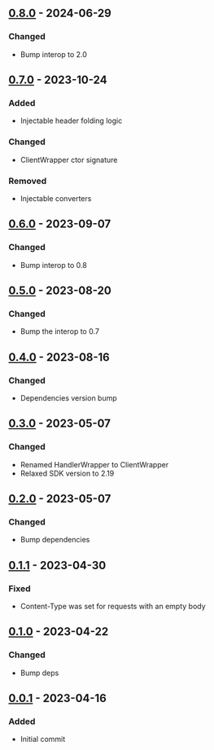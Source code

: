 ## [0.8.0] - 2024-06-29
### Changed
- Bump interop to 2.0

## [0.7.0] - 2023-10-24
### Added
- Injectable header folding logic

### Changed
- ClientWrapper ctor signature

### Removed
- Injectable converters

## [0.6.0] - 2023-09-07
### Changed
- Bump interop to 0.8

## [0.5.0] - 2023-08-20
### Changed
- Bump the interop to 0.7

## [0.4.0] - 2023-08-16
### Changed
- Dependencies version bump

## [0.3.0] - 2023-05-07
### Changed
- Renamed HandlerWrapper to ClientWrapper
- Relaxed SDK version to 2.19

## [0.2.0] - 2023-05-07
### Changed
- Bump dependencies

## [0.1.1] - 2023-04-30
### Fixed
- Content-Type was set for requests with an empty body

## [0.1.0] - 2023-04-22
### Changed
- Bump deps

## [0.0.1] - 2023-04-16
### Added
- Initial commit

[0.8.0]: https://github.com/f3ath/dart-http-interop-http/compare/0.7.0...0.8.0
[0.7.0]: https://github.com/f3ath/dart-http-interop-http/compare/0.6.0...0.7.0
[0.6.0]: https://github.com/f3ath/dart-http-interop-http/compare/0.5.0...0.6.0
[0.5.0]: https://github.com/f3ath/dart-http-interop-http/compare/0.4.0...0.5.0
[0.4.0]: https://github.com/f3ath/dart-http-interop-http/compare/0.3.0...0.4.0
[0.3.0]: https://github.com/f3ath/dart-http-interop-http/compare/0.2.0...0.3.0
[0.2.0]: https://github.com/f3ath/dart-http-interop-http/compare/0.1.1...0.2.0
[0.1.1]: https://github.com/f3ath/dart-http-interop-http/compare/0.1.0...0.1.1
[0.1.0]: https://github.com/f3ath/dart-http-interop-http/compare/0.0.1...0.1.0
[0.0.1]: https://github.com/f3ath/dart-http-interop-http/releases/tag/0.0.1
